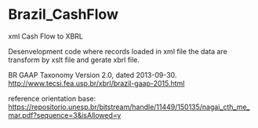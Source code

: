 # Brazil_CashFlow
xml Cash Flow to XBRL

Desenvelopment code where records loaded in xml file the data are transform by xslt file and gerate xbrl file.

BR GAAP Taxonomy Version 2.0, dated 2013-09-30.
http://www.tecsi.fea.usp.br/xbrl/brazil-gaap-2015.html

reference orientation base:
https://repositorio.unesp.br/bitstream/handle/11449/150135/nagai_cth_me_mar.pdf?sequence=3&isAllowed=y
